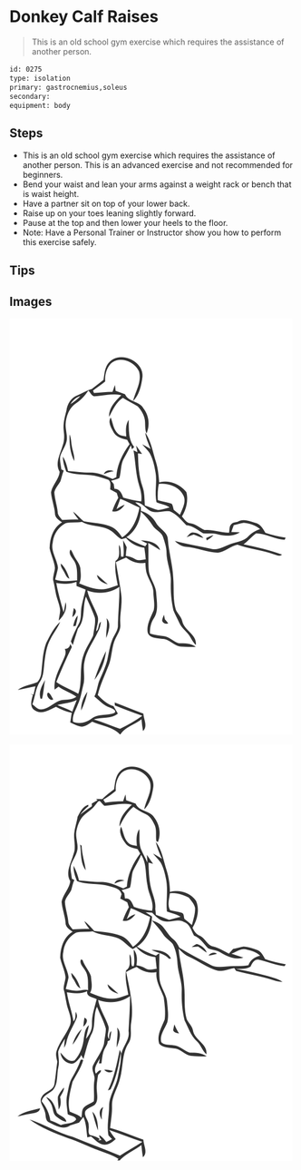 # Donkey Calf Raises
> This is an old school gym exercise which requires the assistance of another person.

``` 
id: 0275 
type: isolation 
primary: gastrocnemius,soleus 
secondary:  
equipment: body 
``` 

## Steps

 - This is an old school gym exercise which requires the assistance of another person. This is an advanced exercise and not recommended for beginners.
 - Bend your waist and lean your arms against a weight rack or bench that is waist height.
 - Have a partner sit on top of your lower back.
 - Raise up on your toes leaning slightly forward.
 - Pause at the top and then lower your heels to the floor.
 - Note: Have a Personal Trainer or Instructor show you how to perform this exercise safely.

## Tips


## Images

![](./../svg/0275-relaxation.svg)

![](./../svg/0275-tension.svg)
